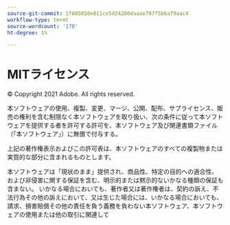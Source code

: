 ```yaml
---
source-git-commit: 1f885058e811ce5d24200daaae797f5b6a79aac4
workflow-type: tm+mt
source-wordcount: '170'
ht-degree: 1%

---
```

# MITライセンス

© Copyright 2021 Adobe. All rights reserved.

本ソフトウェアの使用、複製、変更、マージ、公開、配布、サブライセンス、販売の権利を含む制限なく本ソフトウェアを取り扱い、次の条件に従って本ソフトウェアを提供する者を許可する許可を、本ソフトウェア及び関連書類ファイル（「本ソフトウェア」）に無償で付与する。

上記の著作権表示およびこの許可表は、本ソフトウェアのすべての複製物または実質的な部分に含まれるものとします。

本ソフトウェアは「現状のまま」提供され、商品性、特定の目的への適合性、および非侵害に関する保証を含む、明示的または黙示的ないかなる種類の保証も含まない。 いかなる場合においても、著作者又は著作権者は、契約の訴え、不法行為その他の訴えにおいて、又は生じた場合には、いかなる場合においても、請求、損害賠償その他の責任を負う義務を負わない本ソフトウェア、本ソフトウェアの使用または他の取引に関連して

